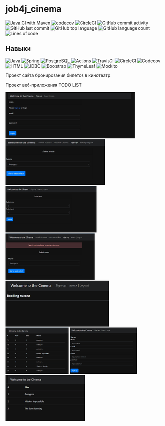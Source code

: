 # job4j_cinema

[![Java CI with Maven](https://github.com/aswsx/job4j_dreamjob/actions/workflows/maven.yml/badge.svg)](https://github.com/aswsx/job4j_dreamjob/actions/workflows/maven.yml)
[![codecov](https://codecov.io/gh/aswsx/job4j_dreamjob/branch/master/graph/badge.svg?token=rIPqeJScWw)](https://codecov.io/gh/aswsx/job4j_threads)
[![CircleCI](https://circleci.com/gh/aswsx/job4j_dreamjob/tree/master.svg?style=shield)](https://circleci.com/gh/aswsx/job4j_threads/tree/master)
![GitHub commit activity](https://img.shields.io/github/commit-activity/w/aswsx/job4j_dreamjob)
![GitHub last commit](https://img.shields.io/github/last-commit/aswsx/job4j_dreamjob)
![GitHub top language](https://img.shields.io/github/languages/top/aswsx/job4j_dreamjob)
![GitHub language count](https://img.shields.io/github/languages/count/aswsx/job4j_dreamjob)
![Lines of code](https://img.shields.io/tokei/lines/github/aswsx/job4j_dreamjob)

## Навыки

![Java](https://img.shields.io/badge/-Java-003f5c?style=for-the-badge&logo=Java)
![Spring](https://img.shields.io/badge/-Spring-003f5c?style=for-the-badge&logo=Spring)
![PostgreSQL](https://img.shields.io/badge/-PostgreSQL-003f5c?style=for-the-badge&logo=POstgreSQL)
![Actions](https://img.shields.io/badge/-GithubActions-003f5c?style=for-the-badge&logo=GithubActions)
![TravisCI](https://img.shields.io/badge/-TravisCI-003f5c?style=for-the-badge&logo=TravisCI)
![CircleCI](https://img.shields.io/badge/-CircleCI-003f5c?style=for-the-badge&logo=CircleCI)
![Codecov](https://img.shields.io/badge/-Codecov-003f5c?style=for-the-badge&logo=Codecov)
![HTML](https://img.shields.io/badge/-HTML-003f5c?style=for-the-badge&logo=HTML)
![JDBC](https://img.shields.io/badge/-JDBC-003f5c?style=for-the-badge&logo=JDBC)
![Bootstrap](https://img.shields.io/badge/-Bootstrap-003f5c?style=for-the-badge&logo=Bootstrap)
![ThymeLeaf](https://img.shields.io/badge/-ThymeLeaf-003f5c?style=for-the-badge&logo=ThymeLeaf)
![Mockito](https://img.shields.io/badge/-Mockito-003f5c?style=for-the-badge&logo=Mockito)

Проект сайта бронирования билетов в кинотеатр

Проект веб-приложения TODO LIST


<p style="text-align:center">

  <img src="Pictures/Login_page.jpg" height="150" title="Стартовая страница входа на сайт, она же стартовая, 
   если пользователь не залогинился" alt="login">
  <img src="Pictures/Movie_select.jpg" height="150" title="Выбор фильма">
  <img src="Pictures/Row_Seat_Select.jpg" height="150" title="Выбор ряда и места">
  <img src="Pictures/Seat_Not_Available.jpg" height="150" title="Место уже занято">
  <img src="Pictures/Book_Successful.jpg" height="150" title="Удачная покупка билета"> 
  <img src="Pictures/Cabinet.jpg" height="150" title="Личный кабинет со списком купленных билетов">
  <img src="Pictures/User_Sign_Up.jpg" height="150" title="Страница регистрации пользователя">
  <img src="Pictures/Poster.jpg" height="150" title="Страница афиша со списком фильмов">
  </p>